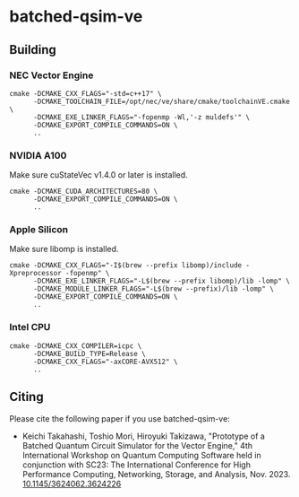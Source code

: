 # batched-qsim-ve

## Building

### NEC Vector Engine

```
cmake -DCMAKE_CXX_FLAGS="-std=c++17" \
      -DCMAKE_TOOLCHAIN_FILE=/opt/nec/ve/share/cmake/toolchainVE.cmake \
      -DCMAKE_EXE_LINKER_FLAGS="-fopenmp -Wl,'-z muldefs'" \
      -DCMAKE_EXPORT_COMPILE_COMMANDS=ON \
      ..
```

### NVIDIA A100

Make sure cuStateVec v1.4.0 or later is installed.

```
cmake -DCMAKE_CUDA_ARCHITECTURES=80 \
      -DCMAKE_EXPORT_COMPILE_COMMANDS=ON \
      ..
```

### Apple Silicon

Make sure libomp is installed.

```
cmake -DCMAKE_CXX_FLAGS="-I$(brew --prefix libomp)/include -Xpreprocessor -fopenmp" \
      -DCMAKE_EXE_LINKER_FLAGS="-L$(brew --prefix libomp)/lib -lomp" \
      -DCMAKE_MODULE_LINKER_FLAGS="-L$(brew --prefix)/lib -lomp" \
      -DCMAKE_EXPORT_COMPILE_COMMANDS=ON \
      ..
```

### Intel CPU

```
cmake -DCMAKE_CXX_COMPILER=icpc \
      -DCMAKE_BUILD_TYPE=Release \
      -DCMAKE_CXX_FLAGS="-axCORE-AVX512" \
      ..
```

## Citing

Please cite the following paper if you use batched-qsim-ve:

- Keichi Takahashi, Toshio Mori, Hiroyuki Takizawa, "Prototype of a Batched Quantum Circuit
  Simulator for the Vector Engine," 4th International Workshop on Quantum Computing Software held in
  conjunction with SC23: The International Conference for High Performance Computing, Networking,
  Storage, and Analysis, Nov. 2023. [10.1145/3624062.3624226](https://doi.org/10.1145/3624062.3624226)
